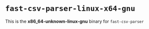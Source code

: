 # `fast-csv-parser-linux-x64-gnu`

This is the **x86_64-unknown-linux-gnu** binary for `fast-csv-parser`
